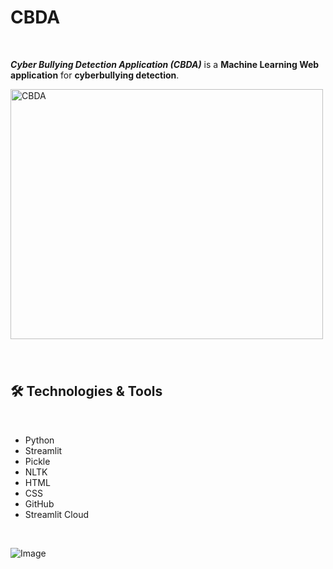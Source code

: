 # CBDA
<br>

_**Cyber Bullying Detection Application (CBDA)**_ is a  **Machine Learning Web application** for **cyberbullying detection**.



  <img src="https://user-images.githubusercontent.com/51766689/226750690-a0e10b80-12cb-4020-8e54-a72d7dd604b0.png" title="CBDA" alt="CBDA" width="500" height="400" class="center"/>

###





<br>



## 🛠 Technologies & Tools
<br>

- Python
- Streamlit
- Pickle
- NLTK
- HTML
- CSS
- GitHub
- Streamlit Cloud

<br>

![Image](https://user-images.githubusercontent.com/51766689/226749340-ca1d14f0-901a-48ae-a645-074a4d3b3410.png)

